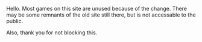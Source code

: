 Hello. Most games on this site are unused because of the change. There may be some remnants of the old site still there, but is not accessable to the public. 


Also, thank you for not blocking this.